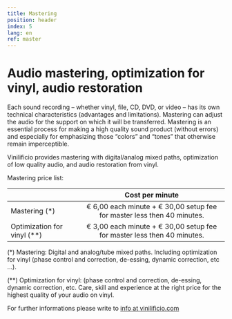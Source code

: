 ```yaml
---
title: Mastering
position: header
index: 5
lang: en
ref: master
---
```


# Audio mastering, optimization for vinyl, audio restoration

Each sound recording – whether vinyl, file, CD, DVD, or video – has its own technical characteristics (advantages and limitations). Mastering can adjust the audio for the support on which it will be transferred. Mastering is an essential process for making a high quality sound product (without errors) and especially for emphasizing those “colors” and “tones” that otherwise remain imperceptible.

Vinilificio provides mastering with digital/analog mixed paths, optimization of low quality audio, and audio restoration from vinyl.



Mastering price list:

|               | Cost per minute                                                         |
| ------------- |:-----------------------------------------------------------------------:|
| Mastering (*) | € 6,00 each minute + € 30,00 setup fee for master less then 40 minutes. |
| Optimization for vinyl (**)      | € 3,00 each minute + € 30,00 setup fee for master less then 40 minutes. |


(*) Mastering: Digital and analog/tube mixed paths. Including optimization for vinyl (phase control and correction, de-essing, dynamic correction, etc …).

(**) Optimization for vinyl: (phase control and correction, de-essing, dynamic correction, etc.
Care, skill and experience at the right price for the highest quality of your audio on vinyl.

For further informations please write to <a href="mailto:info@vinilificio.com">info at vinilificio.com</a>
